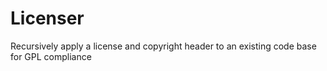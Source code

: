# Licenser
Recursively apply a license and copyright header to an existing code base for GPL compliance
